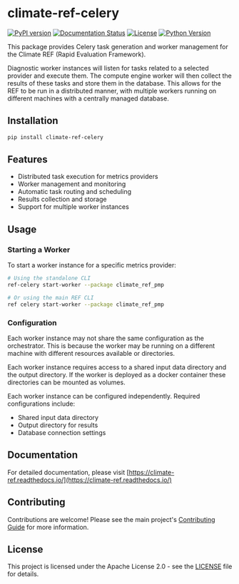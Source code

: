 # climate-ref-celery

[![PyPI version](https://badge.fury.io/py/climate-ref-celery.svg)](https://badge.fury.io/py/climate-ref-celery)
[![Documentation Status](https://readthedocs.org/projects/climate-ref/badge/?version=latest)](https://climate-ref.readthedocs.io/en/latest/?badge=latest)
[![License](https://img.shields.io/badge/License-Apache%202.0-blue.svg)](https://opensource.org/licenses/Apache-2.0)
[![Python Version](https://img.shields.io/badge/python-3.11%2B-blue)](https://www.python.org/downloads/)

This package provides Celery task generation and worker management for the Climate REF (Rapid Evaluation Framework).

Diagnostic worker instances will listen for tasks related to a selected provider and execute them.
The compute engine worker will then collect the results of these tasks and store them in the database.
This allows for the REF to be run in a distributed manner,
with multiple workers running on different machines with a centrally managed database.

## Installation

```bash
pip install climate-ref-celery
```

## Features

- Distributed task execution for metrics providers
- Worker management and monitoring
- Automatic task routing and scheduling
- Results collection and storage
- Support for multiple worker instances

## Usage

### Starting a Worker

To start a worker instance for a specific metrics provider:

```bash
# Using the standalone CLI
ref-celery start-worker --package climate_ref_pmp

# Or using the main REF CLI
ref celery start-worker --package climate_ref_pmp
```

### Configuration

Each worker instance may not share the same configuration as the orchestrator.
This is because the worker may be running on a different machine with different resources available or
directories.

Each worker instance requires access to a shared input data directory and the output directory.
If the worker is deployed as a docker container these directories can be mounted as volumes.

Each worker instance can be configured independently. Required configurations include:

- Shared input data directory
- Output directory for results
- Database connection settings


## Documentation

For detailed documentation, please visit [https://climate-ref.readthedocs.io/](https://climate-ref.readthedocs.io/)

## Contributing

Contributions are welcome! Please see the main project's [Contributing Guide](https://climate-ref.readthedocs.io/en/latest/contributing/) for more information.

## License

This project is licensed under the Apache License 2.0 - see the [LICENSE](LICENSE) file for details.
